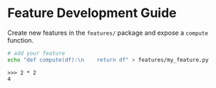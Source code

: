 # Feature Development Guide

Create new features in the `features/` package and expose a `compute` function.

```bash
# add your feature
echo "def compute(df):\n    return df" > features/my_feature.py
```

```{doctest}
>>> 2 * 2
4
```
